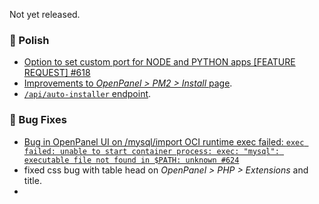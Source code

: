 Not yet released.

### 💅 Polish
- [Option to set custom port for NODE and PYTHON apps [FEATURE REQUEST] #618](https://github.com/stefanpejcic/OpenPanel/issues/618)
- [Improvements to *OpenPanel > PM2 > Install* page](https://i.postimg.cc/44WNtCkb/2025-08-07-15-47.png).
- [`/api/auto-installer` endpoint](https://dev.openpanel.com/openpanel-api/#AutoInstaller).

### 🐛 Bug Fixes
- [Bug in OpenPanel UI on /mysql/import OCI runtime exec failed: `exec failed: unable to start container process: exec: "mysql": executable file not found in $PATH: unknown #624`](https://github.com/stefanpejcic/OpenPanel/issues/624)
- fixed css bug with table head on *OpenPanel > PHP > Extensions* and title.
- 
